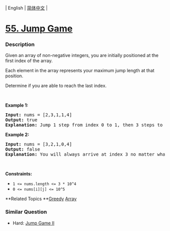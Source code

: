 | English | [简体中文](README.md) |

# [55. Jump Game](https://leetcode-cn.com/problems/jump-game)
 ### Description
<p>Given an array of non-negative integers, you are initially positioned at the first index of the array.</p>

<p>Each element in the array represents your maximum jump length at that position.</p>

<p>Determine if you are able to reach the last index.</p>

<p>&nbsp;</p>
<p><strong>Example 1:</strong></p>

<pre>
<strong>Input:</strong> nums = [2,3,1,1,4]
<strong>Output:</strong> true
<strong>Explanation:</strong> Jump 1 step from index 0 to 1, then 3 steps to the last index.
</pre>

<p><strong>Example 2:</strong></p>

<pre>
<strong>Input:</strong> nums = [3,2,1,0,4]
<strong>Output:</strong> false
<strong>Explanation:</strong> You will always arrive at index 3 no matter what. Its maximum jump length is 0, which makes it impossible to reach the last index.
</pre>

<p>&nbsp;</p>
<p><strong>Constraints:</strong></p>

<ul>
	<li><code>1 &lt;= nums.length &lt;= 3 * 10^4</code></li>
	<li><code>0 &lt;= nums[i][j] &lt;= 10^5</code></li>
</ul>

**Related Topics	**[Greedy](https://leetcode-cn.com/tag/greedy) [Array](https://leetcode-cn.com/tag/array) 

### Similar Question
 - Hard:	[Jump Game II](https://leetcode-cn.com/problems/jump-game-ii) 
